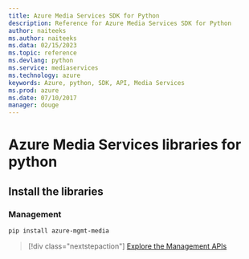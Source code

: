 ```yaml
---
title: Azure Media Services SDK for Python
description: Reference for Azure Media Services SDK for Python
author: naiteeks
ms.author: naiteeks
ms.data: 02/15/2023
ms.topic: reference
ms.devlang: python
ms.service: mediaservices
ms.technology: azure
keywords: Azure, python, SDK, API, Media Services
ms.prod: azure
ms.date: 07/10/2017
manager: douge
---
```

# Azure Media Services libraries for python

## Install the libraries


### Management

```bash
pip install azure-mgmt-media
```
> [!div class="nextstepaction"]
> [Explore the Management APIs](/python/api/overview/azure/mediaservices/management)